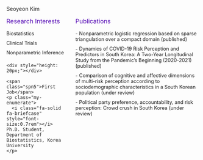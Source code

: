 
<style>
  /* 부모 <ul>에 flexbox 적용 */
  ul {
    display: flex;
    list-style-type: none; /* 기본 점 제거 */
    padding: 0; /* 기본 여백 제거 */
    margin: 0;
    gap: 20px; /* 항목 사이 간격 */
  }

  li {
    flex: 1; /* 각 li 요소를 동일 비율로 확장 */
    max-width: 300px; /* li 요소의 최대 너비 고정 */
    word-wrap: break-word; /* 긴 단어 줄바꿈 */
    overflow-wrap: break-word; /* 추가적인 줄바꿈 지원 */
  }

  li:first-child {
    flex: 1; /* Research Interests는 기본 크기 */
    max-width: 200px; /* 최대 너비 제한 */
  }

  li:last-child {
    flex: 2; /* Publications 칸을 더 크게 */
    max-width: 600px; /* 최대 너비 제한 */
  }

  .spn5 {
    display: block; /* 텍스트를 한 줄로 */
    margin-bottom: 10px;
    color: hsl(266, 91%, 37%);
    font-size: 1rem;
  }

  .my-enumerate {
    margin: 0; /* 기본 여백 제거 */
    padding: 5px 0; /* 약간의 패딩 */
    word-wrap: break-word; /* 긴 단어 줄바꿈 */
    overflow-wrap: break-word; /* 추가적인 줄바꿈 지원 */
    white-space: normal; /* 기본 줄바꿈 동작 활성화 */
    font-size: 0.8rem;
  }

  .nested {
    padding-left: 15px; /* 중첩된 목록은 들여쓰기 */
  }
</style>



<span class="spn3">Seoyeon Kim</span>

<ul>
  <li>
    <span class="spn5">Research Interests</span>
    <p class="my-enumerate">
      <i class="fa-solid fa-hashtag" style="font-size:0.7rem"></i> Biostatistics
    </p>
    <p class="my-enumerate">
      <i class="fa-solid fa-hashtag" style="font-size:0.7rem"></i> Clinical Trials
    </p>
    <p class="my-enumerate">
      <i class="fa-solid fa-hashtag" style="font-size:0.7rem"></i> Nonparametric Inference
    </p>

    <div style="height: 20px;"></div>

    <span class="spn5">First Job</span>
    <p class="my-enumerate">
      <i class="fa-solid fa-briefcase" style="font-size:0.7rem"></i> Ph.D. Student, Department of Biostatistics, Korea University
    </p>

  </li>
  <li>
    <span class="spn5">Publications</span>
    <p class="my-enumerate">
      - Nonparametric logistic regression based on sparse triangulation over a compact domain (published)
    </p>
    <p class="my-enumerate">
      - Dynamics of COVID-19 Risk Perception and Predictors in South Korea: A Two-Year Longitudinal Study from the Pandemic’s Beginning (2020-2021) (published)
    </p>
    <p class="my-enumerate">
      - Comparison of cognitive and affective dimensions of multi-risk perception according to sociodemographic characteristics in a South Korean population (under review)
    </p>
    <p class="my-enumerate">
      - Political party preference, accountability, and risk perception: Crowd crush in South Korea (under review)
    </p>
  </li>
</ul>